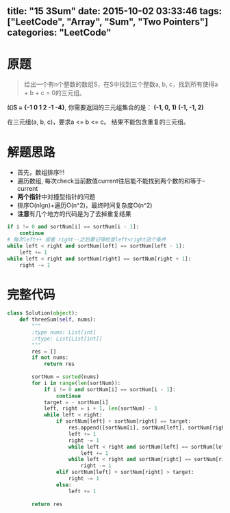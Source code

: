 title: "15 3Sum"
date: 2015-10-02 03:33:46
tags: ["LeetCode", "Array", "Sum", "Two Pointers"]
categories: "LeetCode"
---

# 原题
>给出一个有n个整数的数组S，在S中找到三个整数a, b, c，找到所有使得a + b + c = 0的三元组。

如**S = {-1 0 1 2 -1 -4}**, 你需要返回的三元组集合的是：
**(-1, 0, 1)**
**(-1, -1, 2)**

在三元组(a, b, c)，要求a <= b <= c。
结果不能包含重复的三元组。

# 解题思路
* 首先，数组排序!!!
* 遍历数组, 每次check当前数值current往后能不能找到两个数的和等于-current
* **两个指针**中对撞型指针的问题
* 排序O(nlgn)+遍历O(n^2)，最终时间复杂度O(n^2)
* **注意**有几个地方的代码是为了去掉重复结果
```python
if i != 0 and sortNum[i] == sortNum[i - 1]:
    continue
# 每次left++ 或者 right--之后要记得检查left<right这个条件
while left < right and sortNum[left] == sortNum[left - 1]:
    left += 1
while left < right and sortNum[right] == sortNum[right + 1]:
    right -= 1
```

# 完整代码
```python
class Solution(object):
    def threeSum(self, nums):
        """
        :type nums: List[int]
        :rtype: List[List[int]]
        """
        res = []
        if not nums:
            return res
            
        sortNum = sorted(nums)
        for i in range(len(sortNum)):
            if i != 0 and sortNum[i] == sortNum[i - 1]:
                continue
            target = - sortNum[i]
            left, right = i + 1, len(sortNum) - 1
            while left < right:
                if sortNum[left] + sortNum[right] == target:
                    res.append([sortNum[i], sortNum[left], sortNum[right]])
                    left += 1
                    right -= 1
                    while left < right and sortNum[left] == sortNum[left - 1]:
                        left += 1
                    while left < right and sortNum[right] == sortNum[right + 1]:
                        right -= 1
                elif sortNum[left] + sortNum[right] > target:
                    right -= 1
                else:
                    left += 1
                    
        return res
```